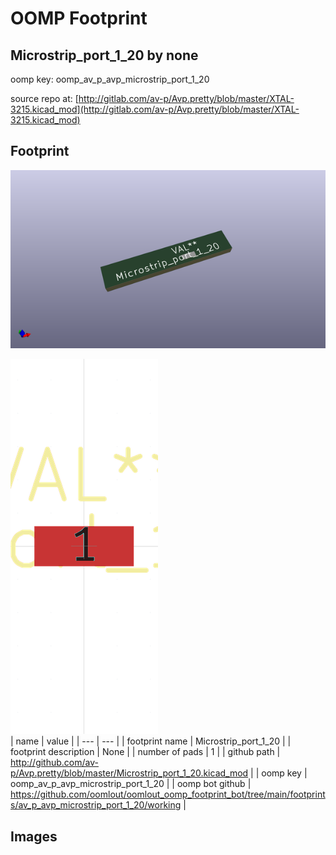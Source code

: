 # OOMP Footprint  
## Microstrip_port_1_20  by none  
  
oomp key: oomp_av_p_avp_microstrip_port_1_20  
  
source repo at: [http://gitlab.com/av-p/Avp.pretty/blob/master/XTAL-3215.kicad_mod](http://gitlab.com/av-p/Avp.pretty/blob/master/XTAL-3215.kicad_mod)  
## Footprint  
  
[![working_kicad_pcb_3d.png](working_kicad_pcb_3d_600.png)](working_kicad_pcb_3d.png)  
  
[![working.png](working_600.png)](working.png)  
| name | value | 
| --- | --- | 
| footprint name | Microstrip_port_1_20 | 
| footprint description | None | 
| number of pads | 1 | 
| github path | http://github.com/av-p/Avp.pretty/blob/master/Microstrip_port_1_20.kicad_mod | 
| oomp key | oomp_av_p_avp_microstrip_port_1_20 | 
| oomp bot github | https://github.com/oomlout/oomlout_oomp_footprint_bot/tree/main/footprints/av_p_avp_microstrip_port_1_20/working | 
## Images  
